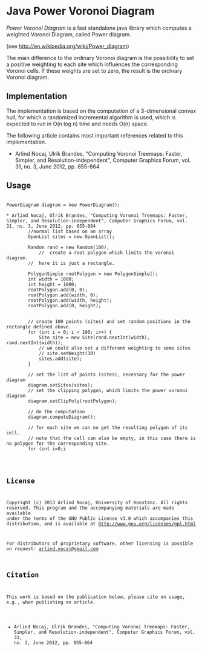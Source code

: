 Java Power Voronoi Diagram
=====================

*Power Voronoi Diagram* is a fast standalone java library which computes a weighted Voronoi Diagram, called Power diagram.

(see <http://en.wikipedia.org/wiki/Power_diagram>)

The main difference to the ordinary Voronoi diagram is the possibility to set a positive weighting to each site which influences the corresponding Voronoi cells. If these weights are set to zero, the result is the ordinary Voronoi diagram.

Implementation
---------------
The implementation is based on the computation of a 3-dimensional convex hull, for which a randomized incremental algorithm is used, which is expected to run in O(n log n) time and needs O(n) space.

The following article contains most important references related to this implementation.

* Arlind Nocaj, Ulrik Brandes, "Computing Voronoi Treemaps: Faster, Simpler, and Resolution-independent", Computer Graphics Forum, vol. 31, no. 3, June 2012, pp. 855-864


Usage
-------------
<pre lang="java"><code>
PowerDiagram diagram = new PowerDiagram();

* Arlind Nocaj, Ulrik Brandes, "Computing Voronoi Treemaps: Faster, Simpler, and Resolution-independent", Computer Graphics Forum, vol. 31, no. 3, June 2012, pp. 855-864
		//normal list based on an array
		OpenList sites = new OpenList();

		Random rand = new Random(100);
			//  create a root polygon which limits the voronoi diagram.
		//  here it is just a rectangle.
		 
		PolygonSimple rootPolygon = new PolygonSimple();
		int width = 1000;
		int height = 1000;
		rootPolygon.add(0, 0);
		rootPolygon.add(width, 0);
		rootPolygon.add(width, height);
		rootPolygon.add(0, height);
		
		
		// create 100 points (sites) and set random positions in the rectangle defined above.
		for (int i = 0; i < 100; i++) {
			Site site = new Site(rand.nextInt(width), rand.nextInt(width));
			// we could also set a different weighting to some sites
			// site.setWeight(30)
			sites.add(site);
		}
		
		// set the list of points (sites), necessary for the power diagram
		diagram.setSites(sites);
		// set the clipping polygon, which limits the power voronoi diagram
		diagram.setClipPoly(rootPolygon);
		
		// do the computation
		diagram.computeDiagram();
		
		// for each site we can no get the resulting polygon of its cell. 
		// note that the cell can also be empty, in this case there is no polygon for the corresponding site.
		for (int i=0;i<sites.size;i++){
			Site site=sites.array[i];
			PolygonSimple polygon=site.getPolygon();
		}
</code></pre>

License
------------------------

Copyright (c) 2013 Arlind Nocaj, University of Konstanz.
All rights reserved. This program and the accompanying materials are made available under the terms of the GNU Public License v3.0 which accompanies this distribution, and is available at http://www.gnu.org/licenses/gpl.html

For distributors of proprietary software, other licensing is possible on request: arlind.nocaj@gmail.com


Citation
-----------------

This work is based on the publication below, please cite on usage, e.g.,  when publishing an article.

* Arlind Nocaj, Ulrik Brandes, "Computing Voronoi Treemaps: Faster, Simpler, and Resolution-independent", Computer Graphics Forum, vol. 31, no. 3, June 2012, pp. 855-864